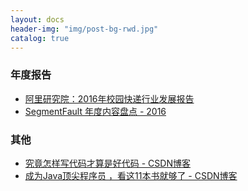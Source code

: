 ```yaml
---
layout: docs
header-img: "img/post-bg-rwd.jpg"
catalog: true
---
```


### 年度报告
- [阿里研究院：2016年校园快递行业发展报告](http://www.199it.com/archives/530127.html)
- [SegmentFault 年度内容盘点 - 2016](https://summary.segmentfault.com/2016/#/)

### 其他

- [究竟怎样写代码才算是好代码 - CSDN博客](http://blog.csdn.net/u013970991/article/details/52609083)
- [成为Java顶尖程序员 ，看这11本书就够了 - CSDN博客](https://blog.csdn.net/u012410733/article/details/51869105)

